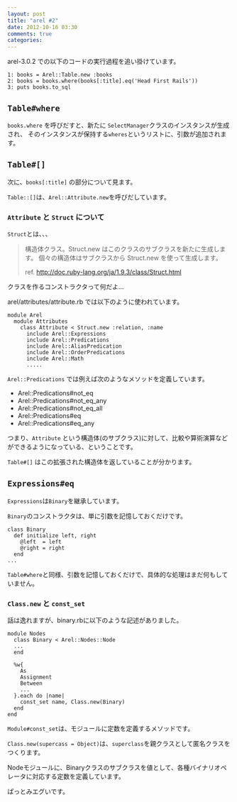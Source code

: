 ```yaml
---
layout: post
title: "arel #2"
date: 2012-10-16 03:30
comments: true
categories: 
---
```


arel-3.0.2 での以下のコードの実行過程を追い掛けています。

    1: books = Arel::Table.new :books
    2: books = books.where(books[:title].eq('Head First Rails'))
    3: puts books.to_sql


`Table#where`
----------

`books.where` を呼びだすと、新たに `SelectManager`クラスのインスタンスが生成され、
そのインスタンスが保持する`wheres`というリストに、引数が追加されます。

`Table#[]`
----------

次に、`books[:title]` の部分について見ます。

`Table::[]`は、`Arel::Attribute.new`を呼びだしています。


### `Attribute` と `Struct` について

`Struct`とは、、、

>   構造体クラス。Struct.new はこのクラスのサブクラスを新たに生成します。
>   個々の構造体はサブクラスから Struct.new を使って生成します。
>   
>   ref. <http://doc.ruby-lang.org/ja/1.9.3/class/Struct.html>

クラスを作るコンストラクタって何だよ...

arel/attributes/attribute.rb では以下のように使われています。

    module Arel
      module Attributes
        class Attribute < Struct.new :relation, :name
          include Arel::Expressions
          include Arel::Predications
          include Arel::AliasPredication
          include Arel::OrderPredications
          include Arel::Math
          .....
          
`Arel::Predications` では例えば次のようなメソッドを定義しています。

-   Arel::Predications#not_eq
-   Arel::Predications#not_eq_any
-   Arel::Predications#not_eq_all
-   Arel::Predications#eq
-   Arel::Predications#eq_any

つまり、`Attribute` という構造体(のサブクラス)に対して、比較や算術演算などができるようになっている、ということです。

`Table#[]` はこの拡張された構造体を返していることが分かります。


`Expressions#eq`
----------

`Expressions`は`Binary`を継承しています。

`Binary`のコンストラクタは、単に引数を記憶しておくだけです。

    class Binary
      def initialize left, right
        @left  = left
        @right = right
      end
    ...

`Table#where`と同様、引数を記憶しておくだけで、具体的な処理はまだ何もしていません。

### `Class.new` と `const_set`

話は逸れますが、binary.rbに以下のような記述がありました。

    module Nodes
      class Binary < Arel::Nodes::Node
      ...
      end

      %w{
        As
        Assignment
        Between
        ...
      }.each do |name|
        const_set name, Class.new(Binary)
      end
    end

`Module#const_set`は、モジュールに定数を定義するメソッドです。

`Class.new(supercass = Object)`は、`superclass`を親クラスとして匿名クラスをつくります。

Nodeモジュールに、Binaryクラスのサブクラスを値として、各種バイナリオペレータに対応する定数を定義しています。

ぱっとみエグいです。
